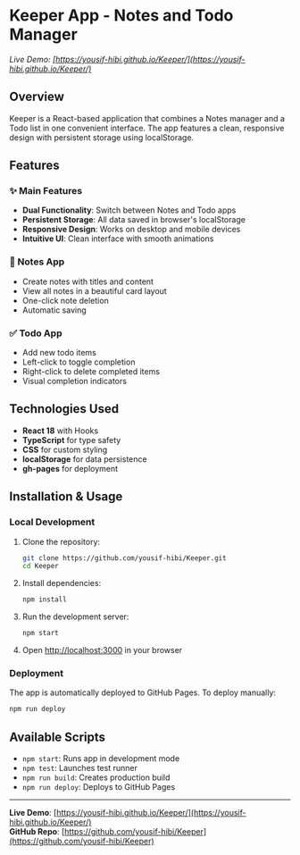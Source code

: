 # Keeper App - Notes and Todo Manager

*Live Demo: [https://yousif-hibi.github.io/Keeper/](https://yousif-hibi.github.io/Keeper/)*

## Overview

Keeper is a React-based application that combines a Notes manager and a Todo list in one convenient interface. The app features a clean, responsive design with persistent storage using localStorage.

## Features

### ✨ Main Features
- **Dual Functionality**: Switch between Notes and Todo apps
- **Persistent Storage**: All data saved in browser's localStorage
- **Responsive Design**: Works on desktop and mobile devices
- **Intuitive UI**: Clean interface with smooth animations

### 📝 Notes App
- Create notes with titles and content
- View all notes in a beautiful card layout
- One-click note deletion
- Automatic saving

### ✅ Todo App
- Add new todo items
- Left-click to toggle completion
- Right-click to delete completed items
- Visual completion indicators

## Technologies Used

- **React 18** with Hooks
- **TypeScript** for type safety
- **CSS** for custom styling
- **localStorage** for data persistence
- **gh-pages** for deployment

## Installation & Usage

### Local Development
1. Clone the repository:
   ```bash
   git clone https://github.com/yousif-hibi/Keeper.git
   cd Keeper
   ```

2. Install dependencies:
   ```bash
   npm install
   ```

3. Run the development server:
   ```bash
   npm start
   ```

4. Open [http://localhost:3000](http://localhost:3000) in your browser

### Deployment
The app is automatically deployed to GitHub Pages. To deploy manually:
```bash
npm run deploy
```

## Available Scripts

- `npm start`: Runs app in development mode
- `npm test`: Launches test runner
- `npm run build`: Creates production build
- `npm run deploy`: Deploys to GitHub Pages


---

**Live Demo**: [https://yousif-hibi.github.io/Keeper/](https://yousif-hibi.github.io/Keeper/)  
**GitHub Repo**: [https://github.com/yousif-hibi/Keeper](https://github.com/yousif-hibi/Keeper)
